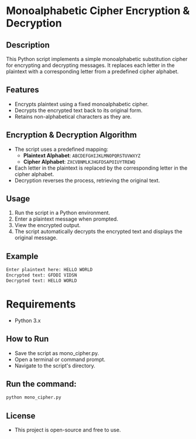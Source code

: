 # Monoalphabetic Cipher Encryption & Decryption

## Description
This Python script implements a simple monoalphabetic substitution cipher for encrypting and decrypting messages. It replaces each letter in the plaintext with a corresponding letter from a predefined cipher alphabet.

## Features
- Encrypts plaintext using a fixed monoalphabetic cipher.
- Decrypts the encrypted text back to its original form.
- Retains non-alphabetical characters as they are.

## Encryption & Decryption Algorithm
- The script uses a predefined mapping:
  - **Plaintext Alphabet**: `ABCDEFGHIJKLMNOPQRSTUVWXYZ`
  - **Cipher Alphabet**: `ZXCVBNMLKJHGFDSAPOIUYTREWQ`
- Each letter in the plaintext is replaced by the corresponding letter in the cipher alphabet.
- Decryption reverses the process, retrieving the original text.

## Usage
1. Run the script in a Python environment.
2. Enter a plaintext message when prompted.
3. View the encrypted output.
4. The script automatically decrypts the encrypted text and displays the original message.

## Example
```sh
Enter plaintext here: HELLO WORLD
Encrypted text: GFDDI VIDSN
Decrypted text: HELLO WORLD
```
# Requirements
- Python 3.x

## How to Run
- Save the script as mono_cipher.py.
- Open a terminal or command prompt.
- Navigate to the script's directory.
  
## Run the command:
```sh
python mono_cipher.py
```
## License
- This project is open-source and free to use.


